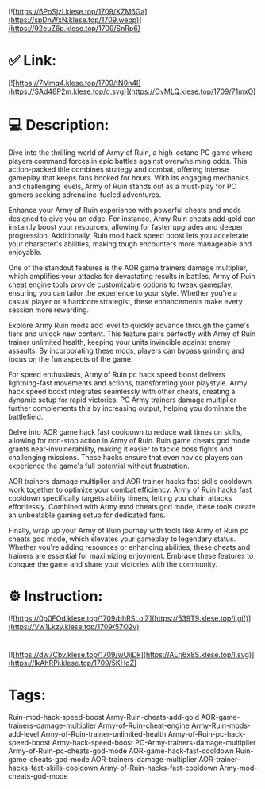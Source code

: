 [![https://6PoSjzI.klese.top/1709/XZM6Ga](https://spDnWxN.klese.top/1709.webp)](https://92euZ6p.klese.top/1709/SnRp6)
# ✅ Link:
[![https://7Mmq4.klese.top/1709/tN0n4I](https://SAd48P2m.klese.top/d.svg)](https://OvMLQ.klese.top/1709/71mxO)
# 💻 Description:
Dive into the thrilling world of Army of Ruin, a high-octane PC game where players command forces in epic battles against overwhelming odds. This action-packed title combines strategy and combat, offering intense gameplay that keeps fans hooked for hours. With its engaging mechanics and challenging levels, Army of Ruin stands out as a must-play for PC gamers seeking adrenaline-fueled adventures.



Enhance your Army of Ruin experience with powerful cheats and mods designed to give you an edge. For instance, Army Ruin cheats add gold can instantly boost your resources, allowing for faster upgrades and deeper progression. Additionally, Ruin mod hack speed boost lets you accelerate your character's abilities, making tough encounters more manageable and enjoyable.



One of the standout features is the AOR game trainers damage multiplier, which amplifies your attacks for devastating results in battles. Army of Ruin cheat engine tools provide customizable options to tweak gameplay, ensuring you can tailor the experience to your style. Whether you're a casual player or a hardcore strategist, these enhancements make every session more rewarding.



Explore Army Ruin mods add level to quickly advance through the game's tiers and unlock new content. This feature pairs perfectly with Army of Ruin trainer unlimited health, keeping your units invincible against enemy assaults. By incorporating these mods, players can bypass grinding and focus on the fun aspects of the game.



For speed enthusiasts, Army of Ruin pc hack speed boost delivers lightning-fast movements and actions, transforming your playstyle. Army hack speed boost integrates seamlessly with other cheats, creating a dynamic setup for rapid victories. PC Army trainers damage multiplier further complements this by increasing output, helping you dominate the battlefield.



Delve into AOR game hack fast cooldown to reduce wait times on skills, allowing for non-stop action in Army of Ruin. Ruin game cheats god mode grants near-invulnerability, making it easier to tackle boss fights and challenging missions. These hacks ensure that even novice players can experience the game's full potential without frustration.



AOR trainers damage multiplier and AOR trainer hacks fast skills cooldown work together to optimize your combat efficiency. Army of Ruin hacks fast cooldown specifically targets ability timers, letting you chain attacks effortlessly. Combined with Army mod cheats god mode, these tools create an unbeatable gaming setup for dedicated fans.



Finally, wrap up your Army of Ruin journey with tools like Army of Ruin pc cheats god mode, which elevates your gameplay to legendary status. Whether you're adding resources or enhancing abilities, these cheats and trainers are essential for maximizing enjoyment. Embrace these features to conquer the game and share your victories with the community.

# ⚙️ Instruction:
[![https://0p0FOd.klese.top/1709/bhRSLoiZ](https://539T9.klese.top/i.gif)](https://Vw1Lkzy.klese.top/1709/57O2v)
#
[![https://dw7Cbv.klese.top/1709/wUijDk](https://ALrj6x8S.klese.top/l.svg)](https://lkAhRPi.klese.top/1709/5KHdZ)
# Tags:
Ruin-mod-hack-speed-boost Army-Ruin-cheats-add-gold AOR-game-trainers-damage-multiplier Army-of-Ruin-cheat-engine Army-Ruin-mods-add-level Army-of-Ruin-trainer-unlimited-health Army-of-Ruin-pc-hack-speed-boost Army-hack-speed-boost PC-Army-trainers-damage-multiplier Army-of-Ruin-pc-cheats-god-mode AOR-game-hack-fast-cooldown Ruin-game-cheats-god-mode AOR-trainers-damage-multiplier AOR-trainer-hacks-fast-skills-cooldown Army-of-Ruin-hacks-fast-cooldown Army-mod-cheats-god-mode






